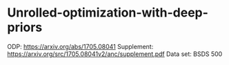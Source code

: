 # Unrolled-optimization-with-deep-priors
ODP: https://arxiv.org/abs/1705.08041
Supplement: https://arxiv.org/src/1705.08041v2/anc/supplement.pdf
Data set: BSDS 500
